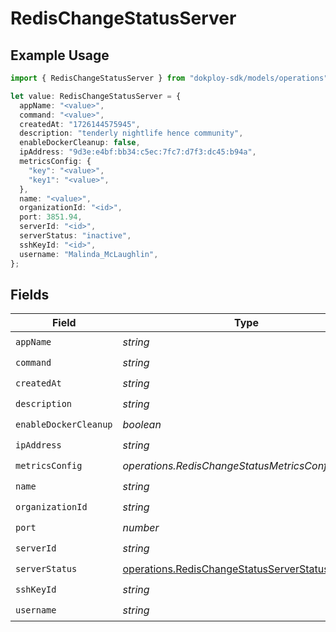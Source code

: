 # RedisChangeStatusServer

## Example Usage

```typescript
import { RedisChangeStatusServer } from "dokploy-sdk/models/operations";

let value: RedisChangeStatusServer = {
  appName: "<value>",
  command: "<value>",
  createdAt: "1726144575945",
  description: "tenderly nightlife hence community",
  enableDockerCleanup: false,
  ipAddress: "9d3e:e4bf:bb34:c5ec:7fc7:d7f3:dc45:b94a",
  metricsConfig: {
    "key": "<value>",
    "key1": "<value>",
  },
  name: "<value>",
  organizationId: "<id>",
  port: 3851.94,
  serverId: "<id>",
  serverStatus: "inactive",
  sshKeyId: "<id>",
  username: "Malinda_McLaughlin",
};
```

## Fields

| Field                                                                                                | Type                                                                                                 | Required                                                                                             | Description                                                                                          |
| ---------------------------------------------------------------------------------------------------- | ---------------------------------------------------------------------------------------------------- | ---------------------------------------------------------------------------------------------------- | ---------------------------------------------------------------------------------------------------- |
| `appName`                                                                                            | *string*                                                                                             | :heavy_check_mark:                                                                                   | N/A                                                                                                  |
| `command`                                                                                            | *string*                                                                                             | :heavy_check_mark:                                                                                   | N/A                                                                                                  |
| `createdAt`                                                                                          | *string*                                                                                             | :heavy_check_mark:                                                                                   | N/A                                                                                                  |
| `description`                                                                                        | *string*                                                                                             | :heavy_check_mark:                                                                                   | N/A                                                                                                  |
| `enableDockerCleanup`                                                                                | *boolean*                                                                                            | :heavy_check_mark:                                                                                   | N/A                                                                                                  |
| `ipAddress`                                                                                          | *string*                                                                                             | :heavy_check_mark:                                                                                   | N/A                                                                                                  |
| `metricsConfig`                                                                                      | *operations.RedisChangeStatusMetricsConfigUnion2*                                                    | :heavy_check_mark:                                                                                   | N/A                                                                                                  |
| `name`                                                                                               | *string*                                                                                             | :heavy_check_mark:                                                                                   | N/A                                                                                                  |
| `organizationId`                                                                                     | *string*                                                                                             | :heavy_check_mark:                                                                                   | N/A                                                                                                  |
| `port`                                                                                               | *number*                                                                                             | :heavy_check_mark:                                                                                   | N/A                                                                                                  |
| `serverId`                                                                                           | *string*                                                                                             | :heavy_check_mark:                                                                                   | N/A                                                                                                  |
| `serverStatus`                                                                                       | [operations.RedisChangeStatusServerStatus](../../models/operations/redischangestatusserverstatus.md) | :heavy_check_mark:                                                                                   | N/A                                                                                                  |
| `sshKeyId`                                                                                           | *string*                                                                                             | :heavy_check_mark:                                                                                   | N/A                                                                                                  |
| `username`                                                                                           | *string*                                                                                             | :heavy_check_mark:                                                                                   | N/A                                                                                                  |
